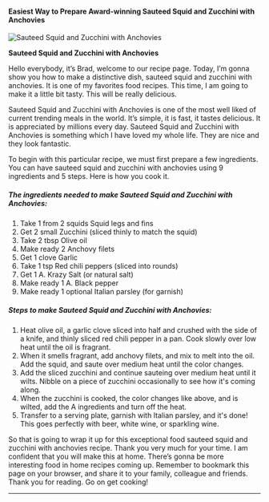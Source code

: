             

#### Easiest Way to Prepare Award-winning Sauteed Squid and Zucchini with Anchovies

![Sauteed Squid and Zucchini with Anchovies](https://img-global.cpcdn.com/recipes/5623568321740800/751x532cq70/sauteed-squid-and-zucchini-with-anchovies-recipe-main-photo.jpg)

**Sauteed Squid and Zucchini with Anchovies**

Hello everybody, it’s Brad, welcome to our recipe page. Today, I’m gonna show you how to make a distinctive dish, sauteed squid and zucchini with anchovies. It is one of my favorites food recipes. This time, I am going to make it a little bit tasty. This will be really delicious.

Sauteed Squid and Zucchini with Anchovies is one of the most well liked of current trending meals in the world. It’s simple, it is fast, it tastes delicious. It is appreciated by millions every day. Sauteed Squid and Zucchini with Anchovies is something which I have loved my whole life. They are nice and they look fantastic.

To begin with this particular recipe, we must first prepare a few ingredients. You can have sauteed squid and zucchini with anchovies using 9 ingredients and 5 steps. Here is how you cook it.

##### The ingredients needed to make Sauteed Squid and Zucchini with Anchovies:

1.  Take 1 from 2 squids Squid legs and fins
2.  Get 2 small Zucchini (sliced thinly to match the squid)
3.  Take 2 tbsp Olive oil
4.  Make ready 2 Anchovy filets
5.  Get 1 clove Garlic
6.  Take 1 tsp Red chili peppers (sliced into rounds)
7.  Get 1 A. Krazy Salt (or natural salt)
8.  Make ready 1 A. Black pepper
9.  Make ready 1 optional Italian parsley (for garnish)

##### Steps to make Sauteed Squid and Zucchini with Anchovies:

1.  Heat olive oil, a garlic clove sliced into half and crushed with the side of a knife, and thinly sliced red chili pepper in a pan. Cook slowly over low heat until the oil is fragrant.
2.  When it smells fragrant, add anchovy filets, and mix to melt into the oil. Add the squid, and saute over medium heat until the color changes.
3.  Add the sliced zucchini and continue sauteing over medium heat until it wilts. Nibble on a piece of zucchini occasionally to see how it's coming along.
4.  When the zucchini is cooked, the color changes like above, and is wilted, add the A ingredients and turn off the heat.
5.  Transfer to a serving plate, garnish with Italian parsley, and it's done! This goes perfectly with beer, white wine, or sparkling wine.

So that is going to wrap it up for this exceptional food sauteed squid and zucchini with anchovies recipe. Thank you very much for your time. I am confident that you will make this at home. There’s gonna be more interesting food in home recipes coming up. Remember to bookmark this page on your browser, and share it to your family, colleague and friends. Thank you for reading. Go on get cooking!

* * *